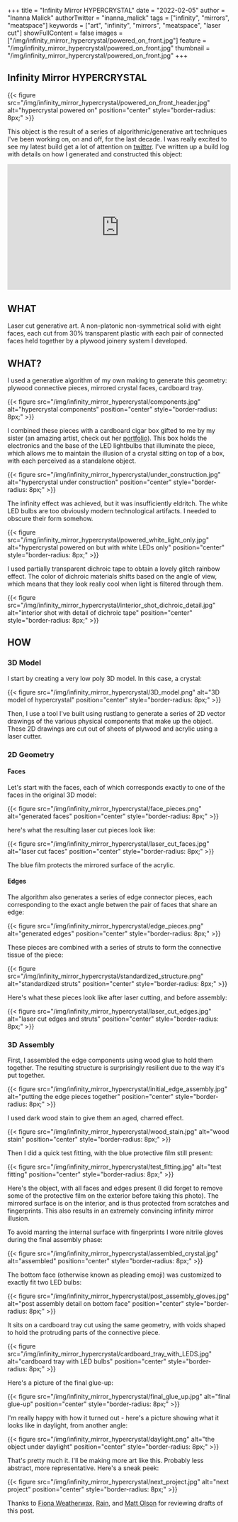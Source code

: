 +++
title = "Infinity Mirror HYPERCRYSTAL"
date = "2022-02-05"
author = "Inanna Malick"
authorTwitter = "inanna_malick"
tags = ["infinity", "mirrors", "meatspace"]
keywords = ["art", "infinity", "mirrors", "meatspace", "laser cut"]
showFullContent = false
images = ["/img/infinity_mirror_hypercrystal/powered_on_front.jpg"]
feature = "/img/infinity_mirror_hypercrystal/powered_on_front.jpg"
thumbnail = "/img/infinity_mirror_hypercrystal/powered_on_front.jpg"
+++


## Infinity Mirror HYPERCRYSTAL

{{< figure src="/img/infinity_mirror_hypercrystal/powered_on_front_header.jpg" alt="hypercrystal powered on" position="center" style="border-radius: 8px;" >}}

This object is the result of a series of algorithmic/generative art techniques I've been working on, on and off, for the last decade. I was really excited to see my latest build get a lot of attention on [twitter](https://twitter.com/inanna_malick/status/1488927590207275010). I've written up a build log with details on how I generated and constructed this object:

<!--more--> 

<style>.embed-container { position: relative; padding-bottom: 56.25%; height: 0; overflow: hidden; max-width: 100%; } .embed-container iframe, .embed-container object, .embed-container embed { position: absolute; top: 0; left: 0; width: 100%; height: 100%; }</style><div class='embed-container'><iframe src='https://player.vimeo.com/video/674008248' frameborder='0' webkitAllowFullScreen mozallowfullscreen allowFullScreen></iframe></div>

## WHAT

Laser cut generative art. A non-platonic non-symmetrical solid with eight faces, each cut from 30% transparent plastic with each pair of connected faces held together by a plywood joinery system I developed.

## WHAT?

I used a generative algorithm of my own making to generate this geometry: plywood connective pieces, mirrored crystal faces, cardboard tray.

{{< figure src="/img/infinity_mirror_hypercrystal/components.jpg" alt="hypercrystal components" position="center" style="border-radius: 8px;" >}}

I combined these pieces with a cardboard cigar box gifted to me by my sister (an amazing artist, check out her [portfolio](https://www.seankinsky.com/)). This box holds the electronics and the base of the LED lightbulbs that illuminate the piece, which allows me to maintain the illusion of a crystal sitting on top of a box, with each perceived as a standalone object.

{{< figure src="/img/infinity_mirror_hypercrystal/under_construction.jpg" alt="hypercrystal under construction" position="center" style="border-radius: 8px;" >}}

The infinity effect was achieved, but it was insufficiently eldritch. The white LED bulbs are too obviously modern technological artifacts. I needed to obscure their form somehow.

{{< figure src="/img/infinity_mirror_hypercrystal/powered_white_light_only.jpg" alt="hypercrystal powered on but with white LEDs only" position="center" style="border-radius: 8px;" >}}

I used partially transparent dichroic tape to obtain a lovely glitch rainbow effect. The color of dichroic materials shifts based on the angle of view, which means that they look really cool when light is filtered through them.

{{< figure src="/img/infinity_mirror_hypercrystal/interior_shot_dichroic_detail.jpg" alt="interior shot with detail of dichroic tape" position="center" style="border-radius: 8px;" >}}

## HOW

### 3D Model

I start by creating a very low poly 3D model. In this case, a crystal:

{{< figure src="/img/infinity_mirror_hypercrystal/3D_model.png" alt="3D model of hypercrystal" position="center" style="border-radius: 8px;" >}}

Then, I use a tool I've built using rustlang to generate a series of 2D vector drawings of the various physical components that make up the object. These 2D drawings are cut out of sheets of plywood and acrylic using a laser cutter.

### 2D Geometry

#### Faces

Let's start with the faces, each of which corresponds exactly to one of the faces in the original 3D model:

{{< figure src="/img/infinity_mirror_hypercrystal/face_pieces.png" alt="generated faces" position="center" style="border-radius: 8px;" >}}

here's what the resulting laser cut pieces look like:

{{< figure src="/img/infinity_mirror_hypercrystal/laser_cut_faces.jpg" alt="laser cut faces" position="center" style="border-radius: 8px;" >}}

The blue film protects the mirrored surface of the acrylic.

#### Edges

The algorithm also generates a series of edge connector pieces, each corresponding to the exact angle betwen the pair of faces that share an edge:

{{< figure src="/img/infinity_mirror_hypercrystal/edge_pieces.png" alt="generated edges" position="center" style="border-radius: 8px;" >}}

These pieces are combined with a series of struts to form the connective tissue of the piece:

{{< figure src="/img/infinity_mirror_hypercrystal/standardized_structure.png" alt="standardized struts" position="center" style="border-radius: 8px;" >}}

Here's what these pieces look like after laser cutting, and before assembly:

{{< figure src="/img/infinity_mirror_hypercrystal/laser_cut_edges.jpg" alt="laser cut edges and struts" position="center" style="border-radius: 8px;" >}}


### 3D Assembly

First, I assembled the edge components using wood glue to hold them together. The resulting structure is surprisingly resilient due to the way it's put together.

{{< figure src="/img/infinity_mirror_hypercrystal/initial_edge_assembly.jpg" alt="putting the edge pieces together" position="center" style="border-radius: 8px;" >}}

I used dark wood stain to give them an aged, charred effect.

{{< figure src="/img/infinity_mirror_hypercrystal/wood_stain.jpg" alt="wood stain" position="center" style="border-radius: 8px;" >}}

Then I did a quick test fitting, with the blue protective film still present:

{{< figure src="/img/infinity_mirror_hypercrystal/test_fitting.jpg" alt="test fitting" position="center" style="border-radius: 8px;" >}}

Here's the object, with all faces and edges present (I did forget to remove some of the protective film on the exterior before taking this photo). The mirrored surface is on the interior, and is thus protected from scratches and fingerprints. This also results in an extremely convincing infinity mirror illusion. 

To avoid marring the internal surface with fingerprints I wore nitrile gloves during the final assembly phase:

{{< figure src="/img/infinity_mirror_hypercrystal/assembled_crystal.jpg" alt="assembled" position="center" style="border-radius: 8px;" >}}

The bottom face (otherwise known as pleading emoji) was customized to exactly fit two LED bulbs:

{{< figure src="/img/infinity_mirror_hypercrystal/post_assembly_gloves.jpg" alt="post assembly detail on bottom face" position="center" style="border-radius: 8px;" >}}

It sits on a cardboard tray cut using the same geometry, with voids shaped to hold the protruding parts of the connective piece.

{{< figure src="/img/infinity_mirror_hypercrystal/cardboard_tray_with_LEDS.jpg" alt="cardboard tray with LED bulbs" position="center" style="border-radius: 8px;" >}}

Here's a picture of the final glue-up:

{{< figure src="/img/infinity_mirror_hypercrystal/final_glue_up.jpg" alt="final glue-up" position="center" style="border-radius: 8px;" >}}

I'm really happy with how it turned out - here's a picture showing what it looks like in daylight, from another angle:

{{< figure src="/img/infinity_mirror_hypercrystal/daylight.png" alt="the object under daylight" position="center" style="border-radius: 8px;" >}}

That's pretty much it. I'll be making more art like this. Probably less abstract, more representative. Here's a sneak peek:

{{< figure src="/img/infinity_mirror_hypercrystal/next_project.jpg" alt="next project" position="center" style="border-radius: 8px;" >}}


Thanks to [Fiona Weatherwax](https://twitter.com/munin), [Rain](https://twitter.com/sunshowers6), and [Matt Olson](https://twitter.com/arachnocapital2) for reviewing drafts of this post.

